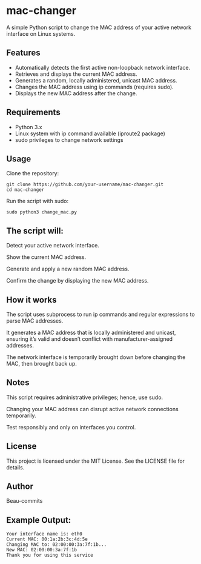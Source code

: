 # mac-changer

A simple Python script to change the MAC address of your active network interface on Linux systems.

## Features

- Automatically detects the first active non-loopback network interface.
- Retrieves and displays the current MAC address.
- Generates a random, locally administered, unicast MAC address.
- Changes the MAC address using ip commands (requires sudo).
- Displays the new MAC address after the change.

## Requirements

- Python 3.x
- Linux system with ip command available (iproute2 package)
- sudo privileges to change network settings

## Usage

Clone the repository:


    git clone https://github.com/your-username/mac-changer.git
    cd mac-changer

Run the script with sudo:

    sudo python3 change_mac.py

## The script will:

  Detect your active network interface.

  Show the current MAC address.

  Generate and apply a new random MAC address.

  Confirm the change by displaying the new MAC address.


## How it works

  The script uses subprocess to run ip commands and regular expressions to parse MAC addresses.

  It generates a MAC address that is locally administered and unicast, ensuring it’s valid and doesn’t conflict       with manufacturer-assigned addresses.

  The network interface is temporarily brought down before changing the MAC, then brought back up.

## Notes

  This script requires administrative privileges; hence, use sudo.

  Changing your MAC address can disrupt active network connections temporarily.

  Test responsibly and only on interfaces you control.

## License

This project is licensed under the MIT License. See the LICENSE file for details.

## Author

Beau-commits

## Example Output:

    Your interface name is: eth0
    Current MAC: 00:1a:2b:3c:4d:5e
    Changing MAC to: 02:00:00:3a:7f:1b...
    New MAC: 02:00:00:3a:7f:1b
    Thank you for using this service
